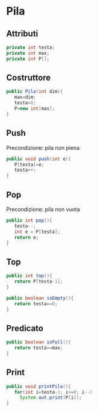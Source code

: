 # Pila
## Attributi
```java
private int testa;
private int max;
private int P[];
```
## Costruttore
```java
public Pila(int dim){
   max=dim; 
   testa=0; 
   P=new int[max];
}
```
## Push
Precondizione: pila non piena
```java
public void push(int e){
   P[testa]=e;
   testa++;
}
```
## Pop
Precondizione: pila non vuota
```java
public int pop(){
   testa--;
   int e = P[testa];
   return e;
}
```
## Top
```java
public int top(){
   return P[testa-1];
}
```
```java
public boolean isEmpty(){
   return testa==0;
}
```
## Predicato
```java
public boolean isFull(){
   return testa==max;
}
```
## Print
```java
public void printPila(){
   for(int i=testa-1; i>=0; i--) 
     System.out.print(P[i]); 
}
```
